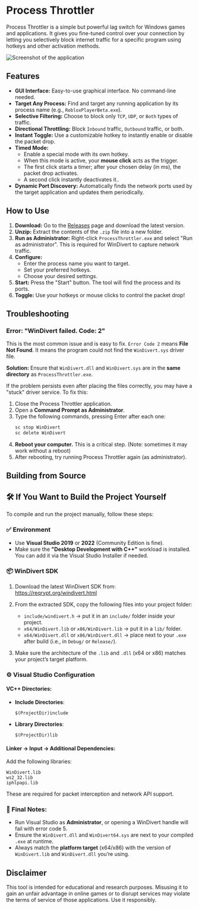 # Process Throttler

Process Throttler is a simple but powerful lag switch for Windows games and applications. It gives you fine-tuned control over your connection by letting you selectively block internet traffic for a specific program using hotkeys and other activation methods.

![Screenshot of the application](https://i.imgur.com/uvdLqyJ.png)  

## Features

*   **GUI Interface:** Easy-to-use graphical interface. No command-line needed.
*   **Target Any Process:** Find and target any running application by its process name (e.g., `RobloxPlayerBeta.exe`).
*   **Selective Filtering:** Choose to block only `TCP`, `UDP`, or `Both` types of traffic.
*   **Directional Throttling:** Block `Inbound` traffic, `Outbound` traffic, or both.
*   **Instant Toggle:** Use a customizable hotkey to instantly enable or disable the packet drop.
*   **Timed Mode:**
    *   Enable a special mode with its own hotkey.
    *   When this mode is active, your **mouse click** acts as the trigger.
    *   The first click starts a timer; after your chosen delay (in ms), the packet drop activates.
    *   A second click instantly deactivates it..
*   **Dynamic Port Discovery:** Automatically finds the network ports used by the target application and updates them periodically.

## How to Use

1.  **Download:** Go to the [Releases](https://github.com/Wilexcess/Process-Throttler/releases) page and download the latest version.
2.  **Unzip:** Extract the contents of the `.zip` file into a new folder.
4.  **Run as Administrator:** Right-click `ProcessThrottler.exe` and select "Run as administrator". This is required for WinDivert to capture network traffic.
5.  **Configure:**
    *   Enter the process name you want to target.
    *   Set your preferred hotkeys.
    *   Choose your desired settings.
6.  **Start:** Press the "Start" button. The tool will find the process and its ports.
7.  **Toggle:** Use your hotkeys or mouse clicks to control the packet drop!

## Troubleshooting

### Error: "WinDivert failed. Code: 2"

This is the most common issue and is easy to fix. `Error Code 2` means **File Not Found**. It means the program could not find the `WinDivert.sys` driver file.

**Solution:** Ensure that `WinDivert.dll` and `WinDivert.sys` are in the **same directory** as `ProcessThrottler.exe`.

If the problem persists even after placing the files correctly, you may have a "stuck" driver service. To fix this:
1.  Close the Process Throttler application.
2.  Open a **Command Prompt as Administrator**.
3.  Type the following commands, pressing Enter after each one:
    ```cmd
    sc stop WinDivert
    sc delete WinDivert
    ```
4.  **Reboot your computer.** This is a critical step. (Note: sometimes it may work without a reboot)
5.  After rebooting, try running Process Throttler again (as administrator).

## Building from Source

## 🛠️ If You Want to Build the Project Yourself

To compile and run the project manually, follow these steps:

### ✅ Environment
- Use **Visual Studio 2019** or **2022** (Community Edition is fine).
- Make sure the **"Desktop Development with C++"** workload is installed.  
  You can add it via the Visual Studio Installer if needed.

### 📦 WinDivert SDK
1. Download the latest WinDivert SDK from:  
   https://reqrypt.org/windivert.html

2. From the extracted SDK, copy the following files into your project folder:
   - `include/windivert.h` → put it in an `include/` folder inside your project.
   - `x64/WinDivert.lib` or `x86/WinDivert.lib` → put it in a `lib/` folder.
   - `x64/WinDivert.dll` or `x86/WinDivert.dll` → place next to your `.exe` after build (i.e., in `Debug/` or `Release/`).

3. Make sure the architecture of the `.lib` and `.dll` (x64 or x86) matches your project’s target platform.

### ⚙️ Visual Studio Configuration

#### VC++ Directories:
- **Include Directories**:  
  ```
  $(ProjectDir)include
  ```
- **Library Directories**:  
  ```
  $(ProjectDir)lib
  ```

#### Linker → Input → Additional Dependencies:
Add the following libraries:
```
WinDivert.lib
ws2_32.lib
iphlpapi.lib
```

These are required for packet interception and network API support.

### 🧪 Final Notes:
- Run Visual Studio as **Administrator**, or opening a WinDivert handle will fail with error code 5.
- Ensure the `WinDivert.dll` and `WinDivert64.sys` are next to your compiled `.exe` at runtime.
- Always match the **platform target** (x64/x86) with the version of `WinDivert.lib` and `WinDivert.dll` you’re using.



## Disclaimer

This tool is intended for educational and research purposes. Misusing it to gain an unfair advantage in online games or to disrupt services may violate the terms of service of those applications. Use it responsibly.
